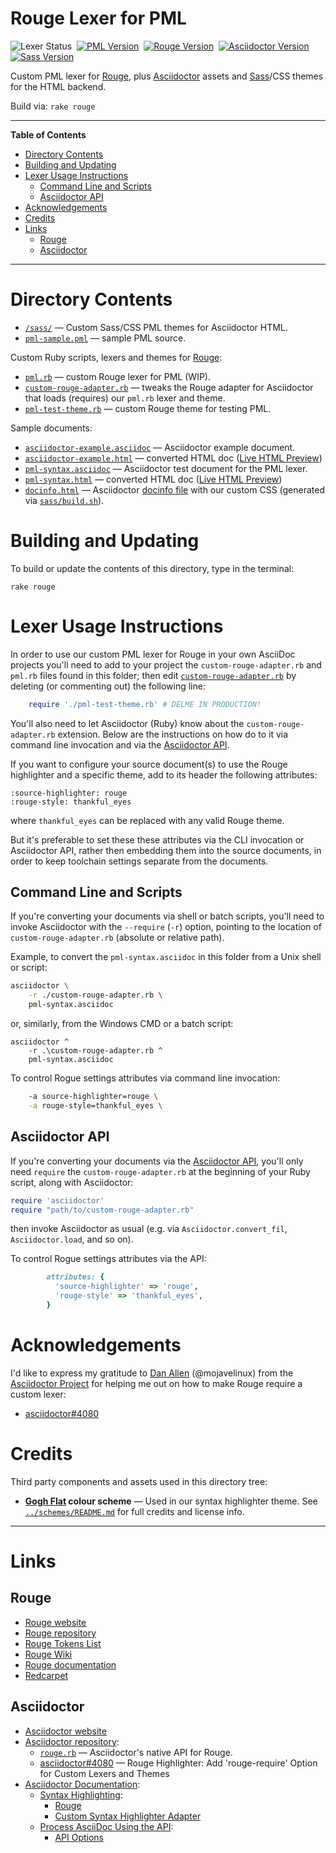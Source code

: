 # Rouge Lexer for PML

![Lexer Status][Status badge]&nbsp;
[![PML Version][PML badge]][Get PML]&nbsp;
[![Rouge Version][Rouge badge]][Rouge]&nbsp;
[![Asciidoctor Version][Asciidoctor badge]][Asciidoctor]&nbsp;
[![Sass Version][Sass badge]][Dart Sass]&nbsp;

Custom PML lexer for [Rouge], plus [Asciidoctor] assets and [Sass]/CSS themes for the HTML backend.

Build via: `rake rouge`

-----

**Table of Contents**

<!-- MarkdownTOC autolink="true" bracket="round" autoanchor="false" lowercase="only_ascii" uri_encoding="true" levels="1,2,3" -->

- [Directory Contents](#directory-contents)
- [Building and Updating](#building-and-updating)
- [Lexer Usage Instructions](#lexer-usage-instructions)
    - [Command Line and Scripts](#command-line-and-scripts)
    - [Asciidoctor API](#asciidoctor-api)
- [Acknowledgements](#acknowledgements)
- [Credits](#credits)
- [Links](#links)
    - [Rouge](#rouge)
    - [Asciidoctor](#asciidoctor)

<!-- /MarkdownTOC -->

-----

# Directory Contents

- [`/sass/`][sass/] — Custom Sass/CSS PML themes for Asciidoctor HTML.
- [`pml-sample.pml`][sample pml] — sample PML source.

Custom Ruby scripts, lexers and themes for [Rouge]:

- [`pml.rb`][pml.rb] — custom Rouge lexer for PML (WIP).
- [`custom-rouge-adapter.rb`][adapter] — tweaks the Rouge adapter for Asciidoctor that loads (requires) our `pml.rb` lexer and theme.
- [`pml-test-theme.rb`][theme.rb] — custom Rouge theme for testing PML.

Sample documents:

- [`asciidoctor-example.asciidoc`][example adoc] — Asciidoctor example document.
- [`asciidoctor-example.html`][example html] — converted HTML doc ([Live HTML Preview][example live])
- [`pml-syntax.asciidoc`][syntax adoc] — Asciidoctor test document for the PML lexer.
- [`pml-syntax.html`][syntax html] — converted HTML doc ([Live HTML Preview][syntax live])
- [`docinfo.html`][docinfo.html] — Asciidoctor [docinfo file] with our custom CSS (generated via [`sass/build.sh`][sass/build.sh]).


# Building and Updating

To build or update the contents of this directory, type in the terminal:

    rake rouge


# Lexer Usage Instructions

In order to use our custom PML lexer for Rouge in your own AsciiDoc projects you'll need to add to your project the `custom-rouge-adapter.rb` and `pml.rb` files found in this folder; then edit [`custom-rouge-adapter.rb`][adapter] by deleting (or commenting out) the following line:

```ruby
    require './pml-test-theme.rb' # DELME IN PRODUCTION!
```

You'll also need to let Asciidoctor (Ruby) know about the `custom-rouge-adapter.rb` extension.
Below are the instructions on how do to it via command line invocation and via the [Asciidoctor API].

If you want to configure your source document(s) to use the Rouge highlighter and a specific theme, add to its header the following attributes:

```asciidoc
:source-highlighter: rouge
:rouge-style: thankful_eyes
```

where `thankful_eyes` can be replaced with any valid Rouge theme.

But it's preferable to set these these attributes via the CLI invocation or Asciidoctor API, rather then embedding them into the source documents, in order to keep toolchain settings separate from the documents.


## Command Line and Scripts

If you're converting your documents via shell or batch scripts, you'll need to invoke Asciidoctor with the `--require` (`-r`) option, pointing to the location of `custom-rouge-adapter.rb` (absolute or relative path).


Example, to convert the `pml-syntax.asciidoc` in this folder from a Unix shell or script:

```sh
asciidoctor \
    -r ./custom-rouge-adapter.rb \
    pml-syntax.asciidoc
```

or, similarly, from the Windows CMD or a batch script:

```batch
asciidoctor ^
    -r .\custom-rouge-adapter.rb ^
    pml-syntax.asciidoc
```

To control Rogue settings attributes via command line invocation:

```sh
    -a source-highlighter=rouge \
    -a rouge-style=thankful_eyes \
```

## Asciidoctor API

If you're converting your documents via the [Asciidoctor API], you'll only need `require` the `custom-rouge-adapter.rb` at the beginning of your Ruby script, along with Asciidoctor:

```ruby
require 'asciidoctor'
require "path/to/custom-rouge-adapter.rb"
```

then invoke Asciidoctor as usual (e.g. via `Asciidoctor.convert_fil`, `Asciidoctor.load`, and so on).

To control Rogue settings attributes via the API:

```ruby
        attributes: {
          'source-highlighter' => 'rouge',
          'rouge-style' => 'thankful_eyes',
        }
```


# Acknowledgements

I'd like to express my gratitude to [Dan Allen]  (@mojavelinux) from the [Asciidoctor Project] for helping me out on how to make Rouge require a custom lexer:

- [asciidoctor#4080]


# Credits

Third party components and assets used in this directory tree:

- __[Gogh Flat] colour scheme__ — Used in our syntax highlighter theme. See [`../schemes/README.md`][Gogh Flat Credits] for full credits and license info.

-------------------------------------------------------------------------------

# Links

## Rouge

- [Rouge website][Rouge]
- [Rouge repository]
- [Rouge Tokens List]
- [Rouge Wiki]
- [Rouge documentation]
- [Redcarpet]

## Asciidoctor

- [Asciidoctor website][Asciidoctor]
- [Asciidoctor repository]:
    + [`rouge.rb`][rouge.rb] — Asciidoctor's native API for Rouge.
    + [asciidoctor#4080] — Rouge Highlighter: Add 'rouge-require' Option for Custom Lexers and Themes
- [Asciidoctor Documentation]:
    + [Syntax Highlighting][AsciiDr Syntax Highlighting]:
        * [Rouge][AsciiDr Rouge]
        * [Custom Syntax Highlighter Adapter]
    + [Process AsciiDoc Using the API][Asciidoctor API]:
        * [API Options]

<!-----------------------------------------------------------------------------
                               REFERENCE LINKS
------------------------------------------------------------------------------>

<!-- PML -->

[Get PML]: https://www.pml-lang.dev/downloads/install.html "Go to the PML download page"

<!-- Rouge -->

[Rouge]: http://rouge.jneen.net "Rouge website"
[Rouge repository]: https://github.com/rouge-ruby/rouge "Rouge repository on GitHub"
[Rouge documentation]: https://rouge-ruby.github.io/docs/ "Rouge online documentation"
[Rouge Wiki]: https://github.com/rouge-ruby/rouge/wiki "Rouge Wiki on GitHub"

[Rouge Tokens List]: https://htmlpreview.github.io/?https://github.com/alan-if/Alan-Testbed/blob/master/syntax-hl/Rouge/themes/Rouge-Tokens.html "List of Rouge tokens and their CSS classes"

[cli.rb]: https://github.com/rouge-ruby/rouge/blob/master/lib/rouge/cli.rb#L235 "View source file at Rouge repository"

<!-- Asciidoctor -->

[Asciidoctor]: https://asciidoctor.org "Asciidoctor website"
[Asciidoctor repository]: https://github.com/asciidoctor/asciidoctor "Asciidoctor repository on GitHub"
[rouge.rb]: https://github.com/asciidoctor/asciidoctor/blob/master/lib/asciidoctor/syntax_highlighter/rouge.rb

[Asciidoctor Documentation]: https://docs.asciidoctor.org/asciidoctor/latest/

[docinfo file]: https://docs.asciidoctor.org/asciidoctor/latest/docinfo/ "Asciidoctor Manual » Docinfo Files"

[AsciiDr Syntax Highlighting]: https://docs.asciidoctor.org/asciidoctor/latest/syntax-highlighting/
[AsciiDr Rouge]: https://docs.asciidoctor.org/asciidoctor/latest/syntax-highlighting/rouge/
[Custom Syntax Highlighter Adapter]: https://docs.asciidoctor.org/asciidoctor/latest/syntax-highlighting/custom/

[Asciidoctor API]: https://docs.asciidoctor.org/asciidoctor/latest/api/ "See Asciidoctor Documentation on using the API"
[API Options]: https://docs.asciidoctor.org/asciidoctor/latest/api/options/

<!-- 3rd Party tools -->

[asciidoctor-pdf]: https://github.com/asciidoctor/asciidoctor-pdf "asciidoctor-pdf repository on GitHub"
[Dart Sass]: https://github.com/sass/dart-sass "Visit Dart Sass repository on GitHub"
[Redcarpet]: https://github.com/vmg/redcarpet "Redcarpet repository on GitHub"
[Sass]: https://sass-lang.com/dart-sass "Learn more about Dart Sass (Syntactically Awesome Style Sheets)"

[Gogh]: https://mayccoll.github.io/Gogh/ "Visit Gogh website"
[Gogh Flat]: https://github.com/Mayccoll/Gogh/blob/master/themes/flat.sh "View upstream source scheme at Gogh's repository on GitHub"
[Gogh Flat Credits]: ../schemes/README.md#gogh-flat "View full credits and license details for the Gogh Flat scheme"

<!-- badges -->

[Status badge]: https://img.shields.io/badge/status-WIP-orange "Lexer status: WIP Alpha"
[PML badge]: https://img.shields.io/badge/PML-1.5.0-yellow "Supported PML version (click for PML download page)"
[Rouge badge]: https://img.shields.io/badge/Rouge-3.26.1-yellow "Supported Rouge version (click to visit Rouge website)"
[Asciidoctor badge]: https://img.shields.io/badge/Asciidoctor-2.0.16-yellow "Supported Asciidoctor version (click to visit Asciidoctor website)"
[Sass badge]: https://img.shields.io/badge/Dart_Sass-1.40.0-yellow "Supported Dart Sass version (click to visit Dart Sass repository)"

<!-- project files and folders -->

[sass/]: ./sass/ "Navigate to Sass/SCSS folder"
[sass/build.sh]: ./sass/build.sh "View Sass/CSS and docinfo builder script"

[sample pml]: ./pml-sample.pml "View PML sample source doc"

[example adoc]: ./asciidoctor-example.asciidoc "Asciidoctor example (source doc)"
[example html]: ./asciidoctor-example.html "Asciidoctor example (generated HTML doc)"
[example live]: https://htmlpreview.github.io/?https://github.com/tajmone/pml-playground/blob/master/syntax-hl/rouge/asciidoctor-example.html "Live HTML Preview of 'asciidoctor-example.html'"

[syntax adoc]: ./pml-syntax.asciidoc "'PML Syntax' Asciidoctor (source doc)"
[syntax html]: ./pml-syntax.html "'PML Syntax' Asciidoctor (generated HTML doc)"
[syntax live]: https://htmlpreview.github.io/?https://github.com/tajmone/pml-playground/blob/master/syntax-hl/rouge/pml-syntax.html "Live HTML Preview of 'pml-syntax.html'"

[adapter]: ./custom-rouge-adapter.rb "Custom Rouge adapter for Asciidoctor"
[pml.rb]: ./pml.rb "Rouge's PML Lexer source"
[theme.rb]: ./pml-test-theme.rb "Rouge's test theme for PML Lexer"
[docinfo.html]: ./docinfo.html "Asciidoctor docinfo file"

<!-- Issues -->

[asciidoctor#4080]: https://github.com/asciidoctor/asciidoctor/issues/4080 "Rouge Highlighter: Add 'rouge-require' Option for Custom Lexers and Themes"

<!-- people and orgs -->

[Dan Allen]: https://github.com/mojavelinux "View Dan Allen's GitHub profile"

[Asciidoctor Project]: https://github.com/asciidoctor "View the Asciidoctor Project organization profile on GitHub"

<!-- EOF -->
